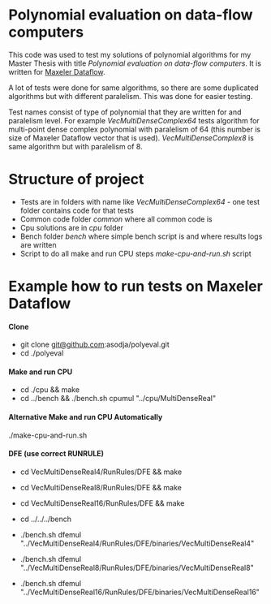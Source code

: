 # Polynomial evaluation on data-flow computers
This code was used to test my solutions of polynomial algorithms for my Master Thesis with title *Polynomial evaluation on data-flow computers*. It is written for [Maxeler Dataflow](https://www.maxeler.com/technology/dataflow-computing).

A lot of tests were done for same algorithms, so there are some duplicated algorithms but with different paralelism. This was done for easier testing.

Test names consist of type of polynomial that they are written for and paralelism level. For example *VecMultiDenseComplex64* tests algorithm for multi-point dense complex polynomial with paralelism of 64 (this number is size of Maxeler Dataflow vector that is used). *VecMultiDenseComplex8* is same algorithm but with paralelism of 8.

# Structure of project
* Tests are in folders with name like *VecMultiDenseComplex64* - one test folder contains code for that tests
* Common code folder *common* where all common code is
* Cpu solutions are in *cpu* folder
* Bench folder *bench* where simple bench script is and where results logs are written
* Script to do all make and run CPU steps *make-cpu-and-run.sh* script

# Example how to run tests on Maxeler Dataflow
#### Clone
- git clone git@github.com:asodja/polyeval.git
- cd ./polyeval

#### Make and run CPU
- cd ./cpu && make
- cd ../bench && ./bench.sh cpumul "../cpu/MultiDenseReal"


#### Alternative Make and run CPU Automatically
./make-cpu-and-run.sh

#### DFE (use correct RUNRULE)
- cd VecMultiDenseReal4/RunRules/DFE && make
- cd VecMultiDenseReal8/RunRules/DFE && make
- cd VecMultiDenseReal16/RunRules/DFE && make

- cd ../../../bench
- ./bench.sh dfemul "../VecMultiDenseReal4/RunRules/DFE/binaries/VecMultiDenseReal4" 
- ./bench.sh dfemul "../VecMultiDenseReal8/RunRules/DFE/binaries/VecMultiDenseReal8" 
- ./bench.sh dfemul "../VecMultiDenseReal16/RunRules/DFE/binaries/VecMultiDenseReal16" 



